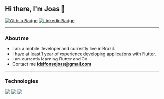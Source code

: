 ## Hi there, I'm Joas 👋

[![Github Badge](https://img.shields.io/badge/-Github-000?style=flat-square&logo=Github&logoColor=white&link=https://github.com/joasdc)](https://github.com/joasnog)
[![Linkedin Badge](https://img.shields.io/badge/-LinkedIn-blue?style=flat-square&logo=Linkedin&logoColor=white&link=https://www.linkedin.com/in/joasdc/)](https://www.linkedin.com/in/joasdc) 

---
### About me

- I am a mobile developer and currently live in Brazil.
- I have at least 1 year of experience developing applications with Flutter.
- I am currently learning Flutter and Go.
- Contact me **idelfonsojoas@gmail.com** 

---
### Technologies
![](https://img.shields.io/badge/Dart-informational?style=flat&logo=dart&logoColor=white&color=323330)
![](https://img.shields.io/badge/Flutter-informational?style=flat&logo=flutter&logoColor=white&color=323330)
![](https://img.shields.io/badge/Firebase-informational?style=flat&logo=firebase&logoColor=white&color=323330)


